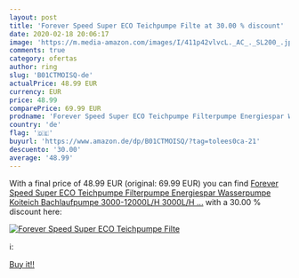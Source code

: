 ```yaml
---
layout: post
title: 'Forever Speed Super ECO Teichpumpe Filte at 30.00 % discount'
date: 2020-02-18 20:06:17
image: 'https://m.media-amazon.com/images/I/411p42vlvcL._AC_._SL200_.jpg'
comments: true
category: ofertas
author: ring
slug: 'B01CTMOISQ-de'
actualPrice: 48.99 EUR
currency: EUR
price: 48.99
comparePrice: 69.99 EUR
prodname: 'Forever Speed Super ECO Teichpumpe Filterpumpe Energiespar Wasserpumpe Koiteich Bachlaufpumpe  3000-12000L/H  3000L/H …'
country: 'de'
flag: '🇩🇪'
buyurl: 'https://www.amazon.de/dp/B01CTMOISQ/?tag=tolees0ca-21'
descuento: '30.00'
average: '48.99'
---
```


With a final price of 48.99 EUR (original: 69.99 EUR) you can find [Forever Speed Super ECO Teichpumpe Filterpumpe Energiespar Wasserpumpe Koiteich Bachlaufpumpe  3000-12000L/H  3000L/H …](https://www.amazon.de/dp/B01CTMOISQ/?tag=tolees0ca-21) with a  30.00 % discount here:

[![Forever Speed Super ECO Teichpumpe Filte](https://m.media-amazon.com/images/I/411p42vlvcL._AC_._SL200_.jpg)](https://www.amazon.de/dp/B01CTMOISQ/?tag=tolees0ca-21)

ℹ️:


[Buy it!!](https://www.amazon.de/dp/B01CTMOISQ/?tag=tolees0ca-21)
